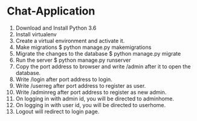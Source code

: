 # Chat-Application

1.  Download and Install Python 3.6
2.  Install virtualenv 
3.  Create a virtual environment and activate it.
4.  Make migrations $ python manage.py makemigrations
5.  Migrate the changes to the database $ python manage.py migrate
6.  Run the server $ python manage.py runserver
7.  Copy the port address to browser and write /admin after it to open the database.
8.  Write /login after port address to login.
9.  Write /userreg after port address to register as user.
10. Write /adminreg after port address to register as new admin.
11. On logging in with admin id, you will be directed to adminhome.
12. On logging in with user id, you will be directed to userhome.
13. Logout will redirect to login page.
